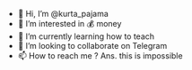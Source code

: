 - 👋 Hi, I’m @kurta_pajama
- 👀 I’m interested in 💰 money 
- 🌱 I’m currently learning how to teach
- 💞️ I’m looking to collaborate on Telegram 
- 📫 How to reach me ? Ans. this is impossible 

<!---
iMaNDaARBaLaK/iMaNDaARBaLaK is a ✨ special ✨ repository because its `README.md` (this file) appears on your GitHub profile.
You can click the Preview link to take a look at your changes.
--->
